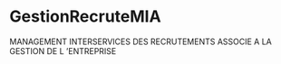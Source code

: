 # GestionRecruteMIA
MANAGEMENT INTERSERVICES DES RECRUTEMENTS ASSOCIE A LA GESTION DE L ’ENTREPRISE
